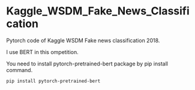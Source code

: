 # Kaggle_WSDM_Fake_News_Classification
Pytorch code of Kaggle WSDM Fake news classification 2018.

I use BERT in this ompetition.

You need to install pytorch-pretrained-bert package by pip install command.
```
pip install pytorch-pretrained-bert
```
